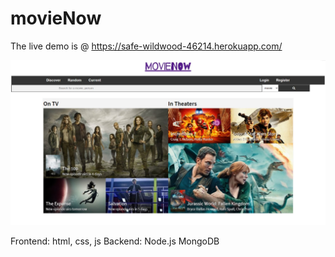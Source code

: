 # movieNow

The live demo is @ https://safe-wildwood-46214.herokuapp.com/

![Image of Yaktocat](https://github.com/yejieyi/movieNow/blob/master/images/movienow.png)

Frontend: html, css, js
Backend: Node.js MongoDB
